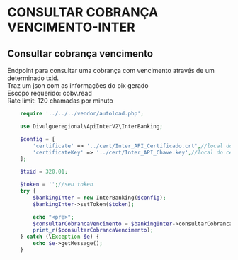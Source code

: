 # CONSULTAR COBRANÇA VENCIMENTO-INTER

## Consultar cobrança vencimento
Endpoint para consultar uma cobrança com vencimento através de um determinado txid.<br>
Traz um json com as informações do pix gerado<br>
Escopo requerido: cobv.read<br>
Rate limit: 120 chamadas por minuto<br>

```php
    require '../../../vendor/autoload.php';

    use Divulgueregional\ApiInterV2\InterBanking;

    $config = [
        'certificate' => '../cert/Inter_API_Certificado.crt',//local do certificado crt
        'certificateKey' => '../cert/Inter_API_Chave.key',//local do certificado key
    ];

    $txid = 320.01;

    $token = '';//seu token
    try {
        $bankingInter = new InterBanking($config);
        $bankingInter->setToken($token);

        echo "<pre>";
        $consultarCobrancaVencimento = $bankingInter->consultarCobrancaVencimento($txid);
        print_r($consultarCobrancaVencimento);
    } catch (\Exception $e) {
        echo $e->getMessage();
    }
```